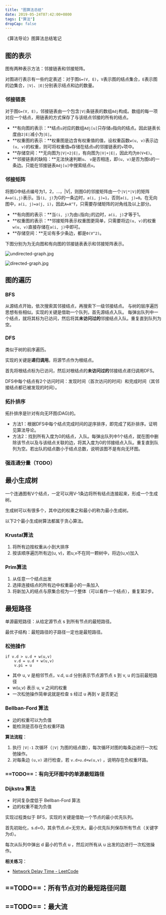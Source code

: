 ```yaml
---
title: "图算法总结"
date: 2019-05-24T07:42:00+0800
tags: ["算法"]
dropCap: false
---
```


《算法导论》图算法总结笔记

## 图的表示

图有两种表示方法：邻接链表和邻接矩阵。

对图进行表示有一些约定表述：对于图`G=(V, E)`，`V`表示图的结点集合，`E`表示图的边集合，`|V|`、`|E|`分别表示结点和边的数量。

### 邻接链表

对于图`G=(V, E)`，邻接链表由一个包含`|V|`条链表的数组`Adj`构成。数组的每一项对应一个结点，用链表的方式保存了与该结点邻接的所有的结点。

- **有向图的表示：**结点`u`对应的数组`Adj[u]`只存储`u`指向的结点。因此链表长度由`2|E|`减小为`|E|`。
- **权重图的表示：**权重图是边含有权重值的值，设权重函数`w(u, v)`表示边`(u, v)`的权重，则可将权重值`w`存储在结点`u`的邻接链表的`v`项中。
- **存储空间：**无向图为`|V|+2|E|`，有向图为`|V|+|E|`，因此均为`Θ(V+E)`。
- **邻接链表的缺陷：**无法快速判断`u`、 `v`是否相连，即`(u, v)`是否为图`G`的一条边。只能在邻接链表`Adj[u]`中搜索结点`v`。

### 邻接矩阵

将图G中结点编号为1，2，...，|V|，则图G的邻接矩阵由一个`|V|*|V|`的矩阵`A=a(i,j)`表示。当`(i, j)`为G的一条边时，`a(i, j)=1`，否则`a(i, j)=0`。在无向图中，`a(i, j)=a(j, i)`，因此`A=A^T`，只需要存储矩阵的对角线及以上部分。

- **有向图的表示：**当`(i, j)`为由`i`指向`j`的边时，`a(i, j)`才等于1。
- **权重图的表示：**邻接矩阵表示权重图更简单，只需要将边`(u, v)`的权重`w(u, v)`直接存储在`a(i, j)`中即可。
- **存储空间：**无论有多少条边，都是`Θ(V^2)`。

下图分别为为无向图和有向图的邻接链表表示和邻接矩阵表示。

![undirected-graph.jpg](undirected-graph.jpg)

![directed-graph.jpg](directed-graph.jpg)

## 图的遍历

### BFS

从源结点开始，依次搜索其邻接结点，再搜索下一级邻接结点。
与树的层序遍历思想有些相似。实现的关键是借助一个队列，首先源结点入队。
每弹出队列中一个结点，就将其标为已访问，然后将其**未访问过的**邻接结点入队。重复直到队列为空。

### DFS

类似于树的前序遍历。

实现的关键是**递归调用**。将源节点作为根结点。

首先将根结点标为已访问，然后对根结点的**未访问过的**邻接结点递归调用DFS。

DFS中每个结点有2个访问时间：发现时间（首次访问的时间）和完成时间（其邻接结点都已被发现的时间）。

### 拓扑排序

拓扑排序是针对有向无环图(DAG)的。

- 方法1：根据DFS中每个结点完成时间的逆序排序，即完成了拓扑排序。证明见算法导论。
- 方法2：找到所有入度为0的结点，入队。每弹出队列中1个结点，就在图中删除该节点以及与该结点关联的边，将其入度为0的邻接结点入队。重复直到队列为空。若出队的结点数小于结点总数，说明该图不是有向无环图。

### 强连通分量（TODO）

## 最小生成树

一个连通图有V个结点，一定可以用V-1条边将所有结点连接起来，形成一个生成树。

生成树可以有很多个，其中边的权重之和最小的称为最小生成树。

以下2个最小生成树算法都属于贪心算法。

### Krustal算法

1. 将所有边按权重从小到大排序
1. 按该顺序遍历所有边(u, v)，若u,v不在同一颗树中，将边(u,v)加入

### Prim算法

1. 从任意一个结点出发
1. 选择连接结点的所有边中权重最小的一条加入
1. 将新加入的结点与原集合视为一个整体（可以看作一个结点），重复第2步。

## 最短路径

单源最短路径：从给定源节点 s 到所有节点的最短路径。

最优子结构：最短路径的子路径一定也是最短路径。

### 松弛操作

```
if v.d > u.d + w(u,v)
    v.d = u.d + w(u,v)
    v.pi = u
```

- 其中 u, v 是相邻节点，v.d, u.d 分别表示节点源节点 s 到 v, u 的当前最短路径
- w(u,v) 表示 u, v 之间的权重
- 一次松弛操作简单说就是检查 s 经过 u 再到 v 是否更近

### Bellban-Ford 算法

- 边的权重可以为负值
- 能检测是否存在负权重环路

**算法流程**：

1. 执行 `|V|-1` 次循环（`|V|` 为图的结点数），每次循环对图的每条边进行一次松弛操作。
1. 对每条边 `(u,v)` 进行检查，若 `v.d>u.d+w(u,v)` ，说明存在负权重环路。

### ==TODO==：有向无环图中的单源最短路径

### Dijkstra 算法

- 时间复杂度低于 Bellban-Ford 算法
- 边的权重不能为负值

实现过程类似于 BFS，实现的关键是借助一个节点的最小优先队列。

首先初始化，s.d=0，其余节点.d=无穷大。最小优先队列保存所有节点（关键字为d）。

每次从队列中弹出 d 最小的节点 u ，然后对所有从 u 出发的边进行一次松弛操作。

**相关练习**：

- [Network Delay Time - LeetCode](https://leetcode.com/problems/network-delay-time/)

## ==TODO==：所有节点对的最短路径问题

## ==TODO==：最大流

